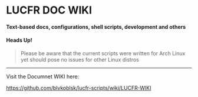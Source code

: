 # LUCFR DOC WIKI

#### Text-based docs, configurations, shell scripts, development and others

#### Heads Up!
> Please be aware that the current scripts were written for Arch Linux yet should pose no issues for other Linux distros 

---

Visit the Documnet WIKI here:

https://github.com/blvkoblsk/lucfr-scripts/wiki/LUCFR-WIKI


